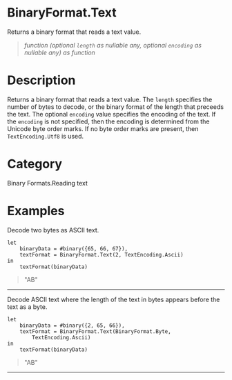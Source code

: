 ﻿# BinaryFormat.Text
Returns a binary format that reads a text value.
> _function (optional <code>length</code> as nullable any, optional <code>encoding</code> as nullable any) as function_
# Description 
Returns a binary format that reads a text value.  The <code>length</code> specifies the number of bytes to decode, or the binary format of the length that preceeds the text.  The optional <code>encoding</code> value specifies the encoding of the text.  If the <code>encoding</code> is not specified, then the encoding is determined from the Unicode byte order marks.  If no byte order marks are present, then <code>TextEncoding.Utf8</code> is used.
# Category 
Binary Formats.Reading text
# Examples 
Decode two bytes as ASCII text.
```
let
    binaryData = #binary({65, 66, 67}),
    textFormat = BinaryFormat.Text(2, TextEncoding.Ascii)
in
    textFormat(binaryData)
```
> "AB"
***
Decode ASCII text where the length of the text in bytes appears before the text as a byte.
```
let
    binaryData = #binary({2, 65, 66}),
    textFormat = BinaryFormat.Text(BinaryFormat.Byte,
        TextEncoding.Ascii)
in
    textFormat(binaryData)
```
> "AB"
***
